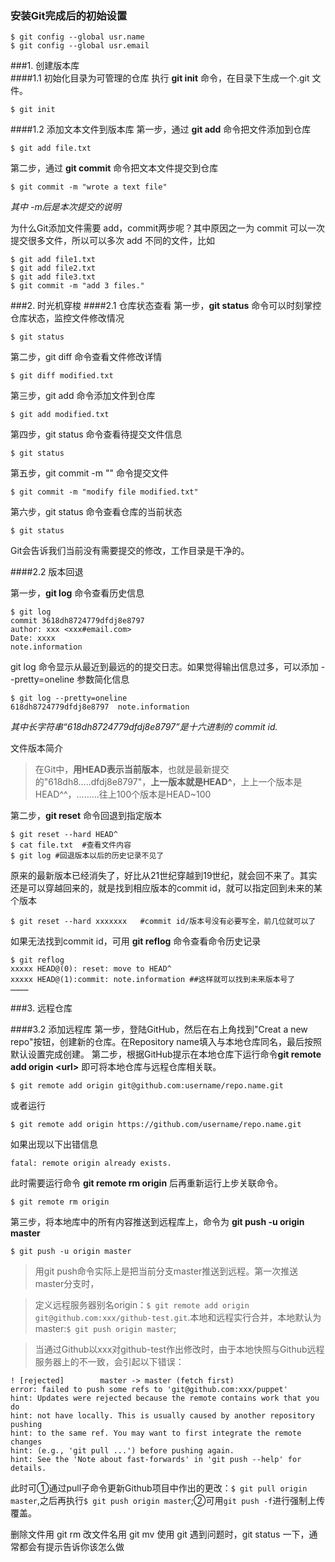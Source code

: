 
### 安装Git完成后的初始设置

	$ git config --global usr.name
 	$ git config --global usr.email  
	
###1. 创建版本库  
####1.1 初始化目录为可管理的仓库
执行 **git init** 命令，在目录下生成一个.git 文件。

	$ git init 

####1.2 添加文本文件到版本库
第一步，通过 **git add**  命令把文件添加到仓库

	$ git add file.txt

第二步，通过 **git commit** 命令把文本文件提交到仓库

	$ git commit -m "wrote a text file"

*其中 -m后是本次提交的说明*  

为什么Git添加文件需要 add，commit两步呢？其中原因之一为 commit 可以一次提交很多文件，所以可以多次 add 不同的文件，比如

	$ git add file1.txt
	$ git add file2.txt
	$ git add file3.txt
	$ git commit -m "add 3 files."
###2. 时光机穿梭
####2.1 仓库状态查看
第一步，**git status** 命令可以时刻掌控仓库状态，监控文件修改情况

	$ git status
第二步，git diff 命令查看文件修改详情

	$ git diff modified.txt
第三步，git add 命令添加文件到仓库

	$ git add modified.txt
第四步，git status 命令查看待提交文件信息

	$ git status
第五步，git commit -m "" 命令提交文件
	
	$ git commit -m "modify file modified.txt"
第六步，git status 命令查看仓库的当前状态

	$ git status
Git会告诉我们当前没有需要提交的修改，工作目录是干净的。

####2.2 版本回退

第一步，**git log** 命令查看历史信息

	$ git log
	commit 3618dh8724779dfdj8e8797
	author: xxx <xxx#email.com>
	Date: xxxx
	note.information
git log 命令显示从最近到最远的的提交日志。如果觉得输出信息过多，可以添加 --pretty=oneline 参数简化信息

	$ git log --pretty=oneline
	618dh8724779dfdj8e8797  note.information
*其中长字符串“618dh8724779dfdj8e8797”是十六进制的 commit id.*

文件版本简介
> 在Git中，**用HEAD表示当前版本**，也就是最新提交的"618dh8.....dfdj8e8797"，**上一版本就是HEAD^**，上上一个版本是HEAD^^，………往上100个版本是HEAD~100

第二步，**git reset** 命令回退到指定版本

	$ git reset --hard HEAD^
	$ cat file.txt  #查看文件内容
	$ git log #回退版本以后的历史记录不见了
原来的最新版本已经消失了，好比从21世纪穿越到19世纪，就会回不来了。其实还是可以穿越回来的，就是找到相应版本的commit id，就可以指定回到未来的某个版本

	$ git reset --hard xxxxxxx   #commit id/版本号没有必要写全，前几位就可以了
如果无法找到commit id，可用 **git reflog** 命令查看命令历史记录

	$ git reflog
	xxxxx HEAD@(0): reset: move to HEAD^
	xxxxx HEAD@(1):commit: note.information ##这样就可以找到未来版本号了
	…………


###3. 远程仓库

####3.2 添加远程库
第一步，登陆GitHub，然后在右上角找到"Creat a new repo"按钮，创建新的仓库。在Repository name填入与本地仓库同名，最后按照默认设置完成创建。
第二步，根据GitHub提示在本地仓库下运行命令**git remote add origin <url\>** 即可将本地仓库与远程仓库相关联。

	$ git remote add origin git@github.com:username/repo.name.git
或者运行

	$ git remote add origin https://github.com/username/repo.name.git
如果出现以下出错信息

	fatal: remote origin already exists.

此时需要运行命令 **git remote rm origin** 后再重新运行上步关联命令。

	$ git remote rm origin
第三步，将本地库中的所有内容推送到远程库上，命令为 **git push -u origin master** 

	$ git push -u origin master
	
> 用git push命令实际上是把当前分支master推送到远程。第一次推送master分支时，

> 定义远程服务器别名origin：`$ git remote add origin git@github.com:xxx/github-test.git`.本地和远程实行合并，本地默认为master:`$ git push origin master`;

> 当通过Github以xxx对github-test作出修改时，由于本地快照与Github远程服务器上的不一致，会引起以下错误：
```
! [rejected]        master -> master (fetch first) 
error: failed to push some refs to 'git@github.com:xxx/puppet' 
hint: Updates were rejected because the remote contains work that you do 
hint: not have locally. This is usually caused by another repository pushing 
hint: to the same ref. You may want to first integrate the remote changes 
hint: (e.g., 'git pull ...') before pushing again. 
hint: See the 'Note about fast-forwards' in 'git push --help' for details.
```
此时可①通过pull子命令更新Github项目中作出的更改：`$ git pull origin master`,之后再执行`$ git push origin master`;②可用`git push -f`进行强制上传覆盖。


删除文件用 git rm
改文件名用 git mv
使用 git 遇到问题时，git status 一下，通常都会有提示告诉你该怎么做